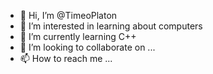 - 👋 Hi, I’m @TimeoPlaton
- 👀 I’m interested in learning about computers
- 🌱 I’m currently learning C++
- 💞️ I’m looking to collaborate on ...
- 📫 How to reach me ...

<!---
TimeoPlaton/TimeoPlaton is a ✨ special ✨ repository because its `README.md` (this file) appears on your GitHub profile.
You can click the Preview link to take a look at your changes.
--->
